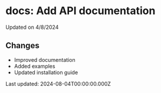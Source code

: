 # docs: Add API documentation

Updated on 4/8/2024

## Changes
- Improved documentation
- Added examples
- Updated installation guide

Last updated: 2024-08-04T00:00:00.000Z